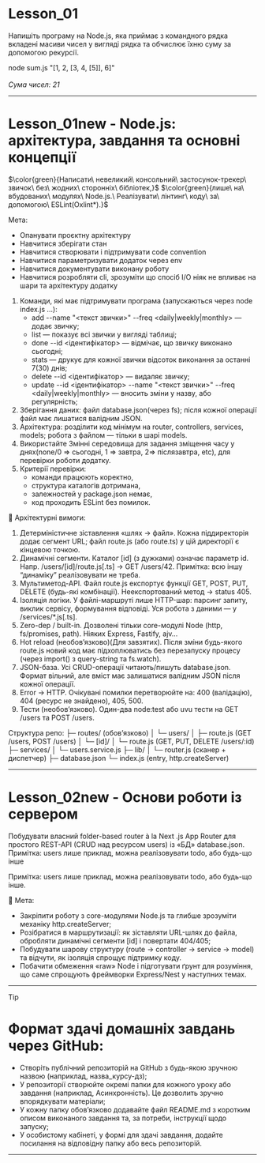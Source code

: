 <h1><strong>Lesson_01</strong></h1>

Напишіть програму на Node.js, яка приймає з командного рядка вкладені масиви чисел у вигляді рядка та обчислює їхню суму за допомогою рекурсії.

node sum.js "[1, 2, [3, 4, [5]], 6]"
<br><br>
<i>Сума чисел: 21</i>
<hr>

<h1><strong>Lesson_01new - Node.js: архітектура, завдання та основні концепції</strong></h1>

$\color{green}{Написати\ невеликий\ консольний\ застосунок-трекер\ звичок\ без\ жодних\ сторонніх\ бібліотек,}$
$\color{green}{лише\ на\ вбудованих\ модулях\ Node.js.\ Реалізувати\ лінтинг\ коду\ за\ допомогою\ ESLint(Oxlint*).}$

Мета:
* Опанувати проєктну архітектуру
* Навчитися зберігати стан
* Навчитися створювати і підтримувати code convention
* Навчитися параметризувати додаток через env
* Навчитися документувати виконану роботу
* Навчитися розробляти cli, зрозуміти що спосіб I/O ніяк не впливає на шари та архітектуру додатку

1. Команди, які має підтримувати програма (запускаються через node index.js ...):
   * add   --name "<текст звички>" --freq <daily|weekly|monthly> — додає звичку;
   * list — показує всі звички у вигляді таблиці;
   * done  --id <ідентифікатор> — відмічає, що звичку виконано сьогодні;
   * stats — друкує для кожної звички відсоток виконання за останні 7(30) днів;
   * delete --id <ідентифікатор> — видаляє звичку;
   * update --id <ідентифікатор> --name "<текст звички>" --freq <daily|weekly|monthly> — вносить зміни у назву, або регулярність;  
2. Зберігання даних: файл database.json(через fs); після кожної операції файл має лишатися валідним JSON.  
3. Архітектура: розділити код мінімум на router, controllers, services, models; робота з файлом — тільки в шарі models.  
4. Використайте Змінні середовища для задання зміщення часу у днях(none/0 => сьогодні, 1 => завтра, 2=> післязавтра, etc), для перевірки роботи додатку.  
5. Критерії перевірки:
   * команди працюють коректно,
   * структура каталогів дотримана,
   * залежностей у package.json немає,
   * код проходить ESLint без помилок.

📌 Архітектурні вимоги:
  1. Детерміністичне зіставлення «шлях → файл». Кожна піддиректорія додає сегмент URL; файл route.js (або route.ts) у цій директорії є кінцевою точкою.
  2. Динамічні сегменти. Каталог [id] (з дужками) означає параметр id. Напр. /users/[id]/route.js[.ts] → GET /users/42. Примітка: всю іншу “динаміку” реалізовувати не треба.
  3. Мультиметод-API. Файл route.js експортує функції GET, POST, PUT, DELETE (будь-які комбінації). Неекспортований метод → status 405.
  4. Ізоляція логіки. У файлі-маршруті лише HTTP-шар: парсинг запиту, виклик сервісу, формування відповіді. Уся робота з даними — у /services/*.js[.ts].
  5. Zero-dep / built-in. Дозволені тільки core-модулі Node (http, fs/promises, path). Ніяких Express, Fastify, ajv…
  6. Hot reload (необовʼязково)(Для завзятих). Після зміни будь-якого route.js новий код має підхоплюватись без перезапуску процесу (через import() з query-string та fs.watch).
  7. JSON-база. Усі CRUD-операції читають/пишуть database.json. Формат вільний, але вміст має залишатися валідним JSON після кожної операції.
  8. Error → HTTP. Очікувані помилки перетворюйте на: 400 (валідацію), 404 (ресурс не знайдено), 405, 500.
  9. Тести (необовʼязково). Один-два node:test або uvu тести на GET /users та POST /users.

Структура репо:
├─ routes/          (обов’язково)
│   └─ users/
│       ├─ route.js      (GET /users, POST /users)
│       └─ [id]/
│           └─ route.js  (GET, PUT, DELETE /users/:id)
├─ services/
│   └─ users.service.js
├─ lib/
│   └─ router.js        (сканер + диспетчер)
├─ database.json
└─ index.js            (entry, http.createServer)
<hr>

<h1><strong>Lesson_02new - Основи роботи із сервером</strong></h1>

Побудувати власний folder-based router à la Next .js App Router для простого REST-API (CRUD над ресурсом users) із «БД» database.json. Примітка: users лише приклад, можна реалізовувати todo, або будь-що інше

Примітка: users лише приклад, можна реалізовувати todo, або будь-що інше.

🎯 Мета:

* Закріпити роботу з core-модулями Node.js та глибше зрозуміти механіку http.createServer;
* Розібратися в маршрутизації: як зіставляти URL-шлях до файла, обробляти динамічні сегменти [id] і повертати 404/405;
* Побудувати шарову структуру (route → controller → service → model) та відчути, як ізоляція спрощує підтримку коду.
* Побачити обмеження «raw» Node і підготувати ґрунт для розуміння, що саме спрощують фреймворки Express/Nest у наступних темах.

<hr>

> [!TIP]
> <h1> <strong>Формат здачі домашніх завдань через GitHub:</strong></h1>
>
> * Створіть публічний репозиторій на GitHub з будь-якою зручною назвою (наприклад, назва_курсу-дз);
> * У репозиторії створюйте окремі папки для кожного уроку або завдання (наприклад, Асинхронність). Це дозволить зручно впорядкувати матеріали;
> * У кожну папку обовʼязково додавайте файл README.md з коротким описом виконаного завдання та, за потреби, інструкції щодо запуску;
> * У особистому кабінеті, у формі для здачі завдання, додайте посилання на відповідну папку або весь репозиторій.
<hr>
